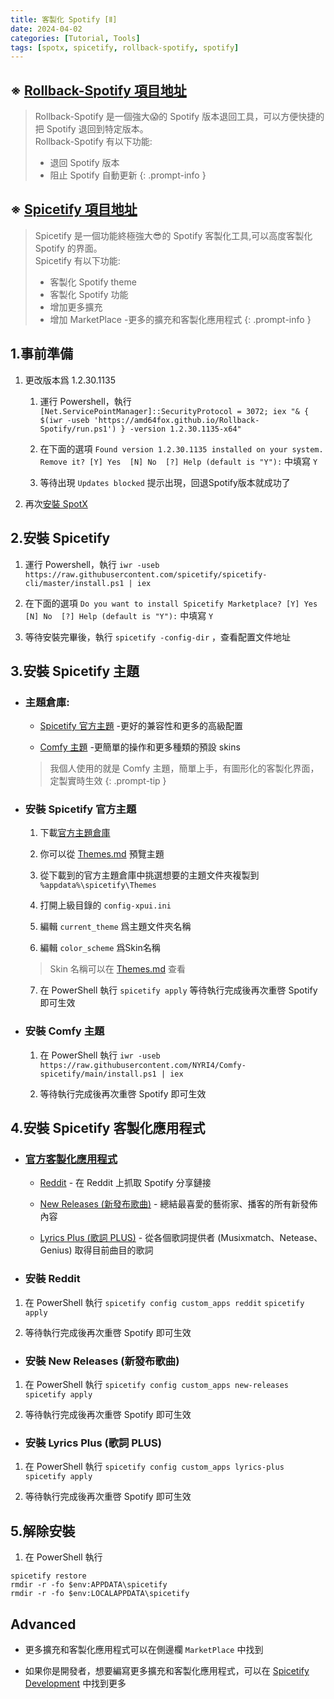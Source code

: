```yaml
---
title: 客製化 Spotify [Ⅱ]
date: 2024-04-02
categories: [Tutorial, Tools]
tags: [spotx, spicetify, rollback-spotify, spotify]
---
```


## ※ [Rollback-Spotify 項目地址](https://github.com/amd64fox/Rollback-Spotify)

>Rollback-Spotify 是一個強大😱的 Spotify 版本退回工具，可以方便快捷的把 Spotify 退回到特定版本。  
>Rollback-Spotify 有以下功能:
>
>- 退回 Spotify 版本
>- 阻止 Spotify 自動更新
{: .prompt-info }

## ※ [Spicetify 項目地址](https://github.com/spicetify/spicetify-cli)

>Spicetify 是一個功能終極強大😎的 Spotify 客製化工具,可以高度客製化 Spotify 的界面。  
>Spicetify 有以下功能:
>
>- 客製化 Spotify theme
>- 客製化 Spotify 功能
>- 增加更多擴充
>- 增加 MarketPlace -更多的擴充和客製化應用程式
{: .prompt-info }

## 1.事前準備

1. 更改版本爲 1.2.30.1135

    1. 運行 Powershell，執行 `[Net.ServicePointManager]::SecurityProtocol = 3072; iex "& { $(iwr -useb 'https://amd64fox.github.io/Rollback-Spotify/run.ps1') } -version 1.2.30.1135-x64"`

    2. 在下面的選項 `Found version 1.2.30.1135 installed on your system. Remove it?
[Y] Yes  [N] No  [?] Help (default is "Y"):` 中填寫 `Y`

    3. 等待出現 `Updates blocked` 提示出現，回退Spotify版本就成功了

2. 再次[安裝 SpotX](https://blog.gholts.top/posts/Customize-Spotify/)

## 2.安裝 Spicetify

1. 運行 Powershell，執行 `iwr -useb https://raw.githubusercontent.com/spicetify/spicetify-cli/master/install.ps1 | iex`

2. 在下面的選項 `Do you want to install Spicetify Marketplace?
[Y] Yes  [N] No  [?] Help (default is "Y"):` 中填寫 `Y`

3. 等待安裝完畢後，執行 `spicetify -config-dir` ，查看配置文件地址

## 3.安裝 Spicetify 主題

- ### 主題倉庫:

    - [Spicetify 官方主題](https://github.com/spicetify/spicetify-themes) -更好的兼容性和更多的高級配置

    - [Comfy 主題](https://github.com/Comfy-Themes/Spicetify) -更簡單的操作和更多種類的預設 skins

    >我個人使用的就是 Comfy 主題，簡單上手，有圖形化的客製化界面，定製實時生效
    {: .prompt-tip }

- ### 安裝 Spicetify 官方主題

    1. 下載[官方主題倉庫](https://github.com/spicetify/spicetify-themes/archive/refs/heads/master.zip)

    2. 你可以從 [Themes.md](https://github.com/spicetify/spicetify-themes/blob/master/THEMES.md) 預覽主題

    3. 從下載到的官方主題倉庫中挑選想要的主題文件夾複製到 `%appdata%\spicetify\Themes`

    4. 打開上級目錄的 `config-xpui.ini`

    5. 編輯 `current_theme` 爲主題文件夾名稱

    6. 編輯 `color_scheme` 爲Skin名稱

    >Skin 名稱可以在 [Themes.md](https://github.com/spicetify/spicetify-themes/blob/master/THEMES.md) 查看

    7. 在 PowerShell 執行 `spicetify apply` 等待執行完成後再次重啓 Spotify 即可生效

- ### 安裝 Comfy 主題

    1. 在 PowerShell 執行 `iwr -useb https://raw.githubusercontent.com/NYRI4/Comfy-spicetify/main/install.ps1 | iex`

    2. 等待執行完成後再次重啓 Spotify 即可生效

## 4.安裝 Spicetify 客製化應用程式

- ### [官方客製化應用程式](https://spicetify.app/docs/advanced-usage/custom-apps)

    - [Reddit](https://spicetify.app/docs/advanced-usage/custom-apps#reddit) - 在 Reddit 上抓取 Spotify 分享鏈接

    - [New Releases (新發布歌曲)](https://spicetify.app/docs/advanced-usage/custom-apps#new-releases) - 總結最喜愛的藝術家、播客的所有新發佈內容

    - [Lyrics Plus (歌詞 PLUS)](https://spicetify.app/docs/advanced-usage/custom-apps#lyrics-plus) - 從各個歌詞提供者 (Musixmatch、Netease、Genius) 取得目前曲目的歌詞

- ### 安裝 Reddit

1. 在 PowerShell 執行 `spicetify config custom_apps reddit` `spicetify apply`

2. 等待執行完成後再次重啓 Spotify 即可生效

- ### 安裝 New Releases (新發布歌曲)

1. 在 PowerShell 執行 `spicetify config custom_apps new-releases` `spicetify apply`

2. 等待執行完成後再次重啓 Spotify 即可生效

- ### 安裝 Lyrics Plus (歌詞 PLUS)

1. 在 PowerShell 執行 `spicetify config custom_apps lyrics-plus` `spicetify apply`

2. 等待執行完成後再次重啓 Spotify 即可生效

## 5.解除安裝

1. 在 PowerShell 執行

```
spicetify restore
rmdir -r -fo $env:APPDATA\spicetify
rmdir -r -fo $env:LOCALAPPDATA\spicetify
```

## Advanced

- 更多擴充和客製化應用程式可以在側邊欄 `MarketPlace` 中找到

- 如果你是開發者，想要編寫更多擴充和客製化應用程式，可以在 [Spicetify Development](https://spicetify.app/docs/development) 中找到更多
<!--stackedit_data:
eyJoaXN0b3J5IjpbLTE2MDY4OTExMDldfQ==
-->
